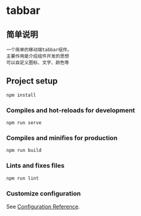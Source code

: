 # tabbar

## 简单说明
```
一个简单的移动端tabbar组件。
主要作用是介绍组件开发的思想
可以自定义图标、文字、颜色等
```

## Project setup
```
npm install
```

### Compiles and hot-reloads for development
```
npm run serve
```

### Compiles and minifies for production
```
npm run build
```

### Lints and fixes files
```
npm run lint
```

### Customize configuration
See [Configuration Reference](https://cli.vuejs.org/config/).
